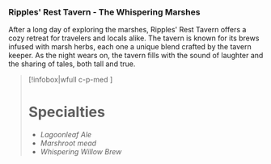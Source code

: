 ### Ripples' Rest Tavern - The Whispering Marshes

After a long day of exploring the marshes, Ripples' Rest Tavern offers a cozy retreat for travelers and locals alike. The tavern is known for its brews infused with marsh herbs, each one a unique blend crafted by the tavern keeper. As the night wears on, the tavern fills with the sound of laughter and the sharing of tales, both tall and true.

> [!infobox|wfull  c-p-med ]
>   # Specialties
>   - *Lagoonleaf Ale*
>   - *Marshroot mead*
>   - *Whispering Willow Brew* 

